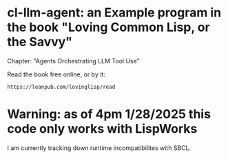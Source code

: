 # cl-llm-agent: an Example program in the book "Loving Common Lisp, or the Savvy"

Chapter: "Agents Orchestrating LLM Tool Use"

Read the book free online, or by it:

    https://leanpub.com/lovinglisp/read
	
# Warning: as of 4pm 1/28/2025 this code only works with LispWorks

I am currently tracking down runtime incompatibilites with SBCL.


